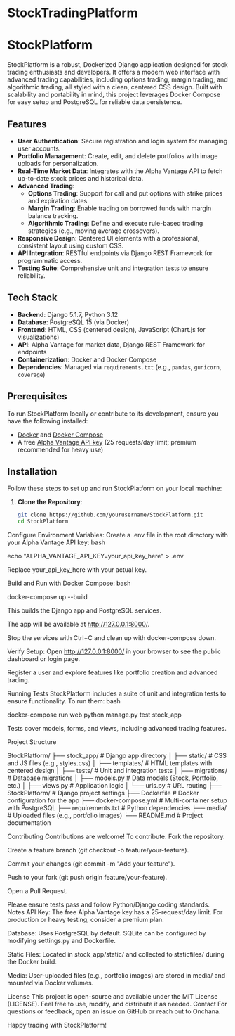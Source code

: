 # StockTradingPlatform
# StockPlatform

StockPlatform is a robust, Dockerized Django application designed for stock trading enthusiasts and developers. It offers a modern web interface with advanced trading capabilities, including options trading, margin trading, and algorithmic trading, all styled with a clean, centered CSS design. Built with scalability and portability in mind, this project leverages Docker Compose for easy setup and PostgreSQL for reliable data persistence.

## Features

- **User Authentication**: Secure registration and login system for managing user accounts.
- **Portfolio Management**: Create, edit, and delete portfolios with image uploads for personalization.
- **Real-Time Market Data**: Integrates with the Alpha Vantage API to fetch up-to-date stock prices and historical data.
- **Advanced Trading**:
  - **Options Trading**: Support for call and put options with strike prices and expiration dates.
  - **Margin Trading**: Enable trading on borrowed funds with margin balance tracking.
  - **Algorithmic Trading**: Define and execute rule-based trading strategies (e.g., moving average crossovers).
- **Responsive Design**: Centered UI elements with a professional, consistent layout using custom CSS.
- **API Integration**: RESTful endpoints via Django REST Framework for programmatic access.
- **Testing Suite**: Comprehensive unit and integration tests to ensure reliability.

## Tech Stack

- **Backend**: Django 5.1.7, Python 3.12
- **Database**: PostgreSQL 15 (via Docker)
- **Frontend**: HTML, CSS (centered design), JavaScript (Chart.js for visualizations)
- **API**: Alpha Vantage for market data, Django REST Framework for endpoints
- **Containerization**: Docker and Docker Compose
- **Dependencies**: Managed via `requirements.txt` (e.g., `pandas`, `gunicorn`, `coverage`)

## Prerequisites

To run StockPlatform locally or contribute to its development, ensure you have the following installed:
- [Docker](https://docs.docker.com/get-docker/) and [Docker Compose](https://docs.docker.com/compose/install/)
- A free [Alpha Vantage API key](https://www.alphavantage.co/support/#api-key) (25 requests/day limit; premium recommended for heavy use)

## Installation

Follow these steps to set up and run StockPlatform on your local machine:

1. **Clone the Repository**:
   ```bash
   git clone https://github.com/yourusername/StockPlatform.git
   cd StockPlatform

Configure Environment Variables:
Create a .env file in the root directory with your Alpha Vantage API key:
bash

echo "ALPHA_VANTAGE_API_KEY=your_api_key_here" > .env

Replace your_api_key_here with your actual key.

Build and Run with Docker Compose:
bash

docker-compose up --build

This builds the Django app and PostgreSQL services.

The app will be available at http://127.0.0.1:8000/.

Stop the services with Ctrl+C and clean up with docker-compose down.

Verify Setup:
Open http://127.0.0.1:8000/ in your browser to see the public dashboard or login page.

Register a user and explore features like portfolio creation and advanced trading.

Running Tests
StockPlatform includes a suite of unit and integration tests to ensure functionality. To run them:
bash

docker-compose run web python manage.py test stock_app

Tests cover models, forms, and views, including advanced trading features.

Project Structure

StockPlatform/
├── stock_app/              # Django app directory
│   ├── static/            # CSS and JS files (e.g., styles.css)
│   ├── templates/         # HTML templates with centered design
│   ├── tests/             # Unit and integration tests
│   ├── migrations/        # Database migrations
│   ├── models.py          # Data models (Stock, Portfolio, etc.)
│   ├── views.py           # Application logic
│   └── urls.py            # URL routing
├── StockPlatform/         # Django project settings
├── Dockerfile             # Docker configuration for the app
├── docker-compose.yml     # Multi-container setup with PostgreSQL
├── requirements.txt       # Python dependencies
├── media/                 # Uploaded files (e.g., portfolio images)
└── README.md              # Project documentation

Contributing
Contributions are welcome! To contribute:
Fork the repository.

Create a feature branch (git checkout -b feature/your-feature).

Commit your changes (git commit -m "Add your feature").

Push to your fork (git push origin feature/your-feature).

Open a Pull Request.

Please ensure tests pass and follow Python/Django coding standards.
Notes
API Key: The free Alpha Vantage key has a 25-request/day limit. For production or heavy testing, consider a premium plan.

Database: Uses PostgreSQL by default. SQLite can be configured by modifying settings.py and Dockerfile.

Static Files: Located in stock_app/static/ and collected to staticfiles/ during the Docker build.

Media: User-uploaded files (e.g., portfolio images) are stored in media/ and mounted via Docker volumes.

License
This project is open-source and available under the MIT License (LICENSE). Feel free to use, modify, and distribute it as needed.
Contact
For questions or feedback, open an issue on GitHub or reach out to Onchana.

Happy trading with StockPlatform!

